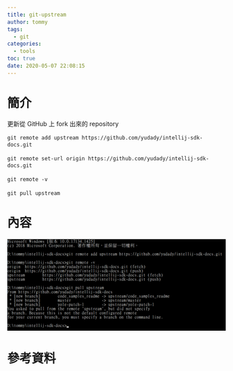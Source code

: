 ```yaml
---
title: git-upstream
author: tommy
tags:
  - git
categories:
  - tools
toc: true
date: 2020-05-07 22:08:15
---
```


# 簡介
更新從 GitHub 上 fork 出來的 repository

```shell script
git remote add upstream https://github.com/yudady/intellij-sdk-docs.git

git remote set-url origin https://github.com/yudady/intellij-sdk-docs.git

git remote -v

git pull upstream
```

<!--more-->
# 內容
![](../images/20200507221244.png)

# 參考資料


